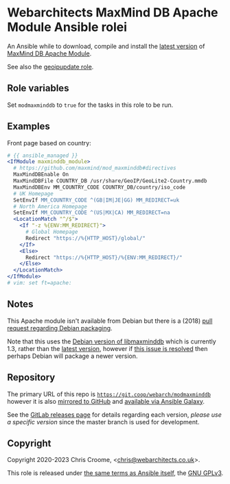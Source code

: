 # Webarchitects MaxMind DB Apache Module Ansible rolei

An Ansible while to download, compile and install the [latest
version](https://github.com/maxmind/mod_maxminddb/releases) of [MaxMind DB
Apache Module](https://github.com/maxmind/mod_maxminddb).

See also the [geoipupdate role](https://git.coop/webarch/geoipupdate).

## Role variables

Set `modmaxminddb` to `true` for the tasks in this role to be run.

## Examples

Front page based on country:

```apache
# {{ ansible_managed }}
<IfModule maxminddb_module>
  # https://github.com/maxmind/mod_maxminddb#directives
  MaxMindDBEnable On
  MaxMindDBFile COUNTRY_DB /usr/share/GeoIP/GeoLite2-Country.mmdb
  MaxMindDBEnv MM_COUNTRY_CODE COUNTRY_DB/country/iso_code
  # UK Homepage
  SetEnvIf MM_COUNTRY_CODE ^(GB|IM|JE|GG) MM_REDIRECT=uk
  # North America Homepage
  SetEnvIf MM_COUNTRY_CODE ^(US|MX|CA) MM_REDIRECT=na
  <LocationMatch "^/$">
    <If "-z %{ENV:MM_REDIRECT}">
      # Global Homepage
      Redirect "https://%{HTTP_HOST}/global/"
    </If>
    <Else>
      Redirect "https://%{HTTP_HOST}/%{ENV:MM_REDIRECT}/"
    </Else>
  </LocationMatch>
</IfModule>
# vim: set ft=apache:
```

## Notes

This Apache module isn't available from Debian but there is a (2018) [pull
request regarding Debian
packaging](https://github.com/maxmind/mod_maxminddb/pull/58).

Note that this uses the [Debian version of
libmaxminddb](https://packages.debian.org/buster/libmaxminddb0) which is
currently 1.3, rather than the [latest
version](https://github.com/maxmind/libmaxminddb/releases/latest), however if
[this issue is resolved](https://github.com/maxmind/libmaxminddb/issues/225)
then perhaps Debian will package a newer version.

## Repository

The primary URL of this repo is
[`https://git.coop/webarch/modmaxminddb`](https://git.coop/webarch/modmaxminddb)
however it is also [mirrored to
GitHub](https://github.com/webarch-coop/ansible-role-modmaxminddb) and
[available via Ansible
Galaxy](https://galaxy.ansible.com/chriscroome/modmaxminddb).

See the [GitLab releases page](https://git.coop/webarch/modmaxminddb/-/releases)
for details regarding each version, *please use a specific version* since the
master branch is used for development.

## Copyright

Copyright 2020-2023 Chris Croome,
&lt;[chris@webarchitects.co.uk](mailto:chris@webarchitects.co.uk)&gt;.

This role is released under [the same terms as Ansible
itself](https://github.com/ansible/ansible/blob/devel/COPYING), the [GNU
GPLv3](LICENSE).
